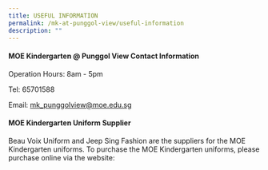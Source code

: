 ```yaml
---
title: USEFUL INFORMATION
permalink: /mk-at-punggol-view/useful-information
description: ""
---
```

#### MOE Kindergarten @ Punggol View Contact Information
Operation Hours: 8am - 5pm

Tel: 65701588

Email:  [mk_punggolview@moe.edu.sg](mailto:mk_punggolview@moe.edu.sg)

#### MOE Kindergarten Uniform Supplier

Beau Voix Uniform and Jeep Sing Fashion are the suppliers for the MOE Kindergarten uniforms. To purchase the MOE Kindergarten uniforms, please purchase online via the website: